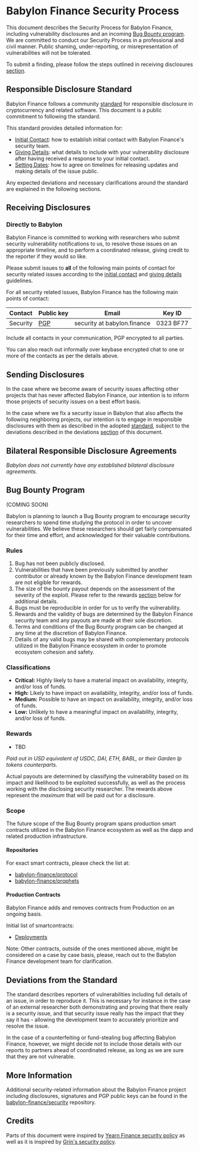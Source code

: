 # Babylon Finance Security Process

This document describes the Security Process for Babylon Finance, including vulnerability disclosures and an incoming [Bug Bounty program](#bug-bounty-program). We are committed to conduct our Security Process in a professional and civil manner. Public shaming, under-reporting, or misrepresentation of vulnerabilities will not be tolerated.

To submit a finding, please follow the steps outlined in receiving disclosures [section](#receiving-disclosures).

## Responsible Disclosure Standard

Babylon Finance follows a community [standard](https://github.com/RD-Crypto-Spec/Responsible-Disclosure#the-standard) for responsible disclosure in cryptocurrency and related software. This document is a public commitment to following the standard.

This standard provides detailed information for:

- [Initial Contact](https://github.com/RD-Crypto-Spec/Responsible-Disclosure#initial-contact): how to establish initial contact with Babylon Finance's security team.
- [Giving Details](https://github.com/RD-Crypto-Spec/Responsible-Disclosure#giving-details): what details to include with your vulnerability disclosure after having received a response to your initial contact.
- [Setting Dates](https://github.com/RD-Crypto-Spec/Responsible-Disclosure#setting-dates): how to agree on timelines for releasing updates and making details of the issue public.

Any expected deviations and necessary clarifications around the standard are explained in the following sections.

## Receiving Disclosures

### Directly to Babylon

Babylon Finance is committed to working with researchers who submit security vulnerability notifications to us, to resolve those issues on an appropriate timeline, and to perform a coordinated release, giving credit to the reporter if they would so like.

Please submit issues to **all** of the following main points of contact for
security related issues according to the
[initial contact](https://github.com/RD-Crypto-Spec/Responsible-Disclosure#initial-contact)
and [giving details](https://github.com/RD-Crypto-Spec/Responsible-Disclosure#giving-details)
guidelines.

For all security related issues, Babylon Finance has the following main points of contact:

| Contact                | Public key                                                                                                   | Email                             | Key ID                                          |
| ---------------------- | ------------------------------------------------------------------------------------------------------------ | --------------------------------- | ----------------------------------------------- |
| Security               | [PGP](https://github.com/babylon-finance/security/blob/master/keys/security.asc)                             | security at babylon.finance       | 0323 BF77                                       |

Include all contacts in your communication, PGP encrypted to all parties.

You can also reach out informally over keybase encrypted chat to one or more of the contacts as per the details above.

## Sending Disclosures

In the case where we become aware of security issues affecting other projects that has never affected Babylon Finance, our intention is to inform those projects of security issues on a best effort basis.

In the case where we fix a security issue in Babylon that also affects the following neighboring projects, our intention is to engage in responsible disclosures with them as described in the adopted [standard](https://github.com/RD-Crypto-Spec/Responsible-Disclosure), subject to the deviations described in the deviations [section](#deviations-from-the-standard) of this document.

## Bilateral Responsible Disclosure Agreements

_Babylon does not currently have any established bilateral disclosure agreements._

## Bug Bounty Program

(COMING SOON)

Babylon is planning to launch a Bug Bounty program to encourage security researchers to spend time studying the protocol in order to uncover vulnerabilities. We believe these researchers should get fairly compensated for their time and effort, and acknowledged for their valuable contributions.

### Rules

1. Bug has not been publicly disclosed.
2. Vulnerabilities that have been previously submitted by another contributor or already known by the Babylon Finance development team are not eligible for rewards.
3. The size of the bounty payout depends on the assessment of the severity of the exploit. Please refer to the rewards [section](#rewards) below for additional details.
4. Bugs must be reproducible in order for us to verify the vulnerability.
5. Rewards and the validity of bugs are determined by the Babylon Finance security team and any payouts are made at their sole discretion.
6. Terms and conditions of the Bug Bounty program can be changed at any time at the discretion of Babylon Finance.
7. Details of any valid bugs may be shared with complementary protocols utilized in the Babylon Finance ecosystem in order to promote ecosystem cohesion and safety.

### Classifications

- **Critical:** Highly likely to have a material impact on availability, integrity, and/or loss of funds.
- **High:** Likely to have impact on availability, integrity, and/or loss of funds.
- **Medium:** Possible to have an impact on availability, integrity, and/or loss of funds.
- **Low:** Unlikely to have a meaningful impact on availability, integrity, and/or loss of funds.

### Rewards

- TBD

_Paid out in USD equivalent of USDC, DAI, ETH, BABL, or their Garden lp tokens counterparts._

Actual payouts are determined by classifying the vulnerability based on its impact and likelihood to be exploited successfully, as well as the process working with the disclosing security researcher. The rewards above represent the _maximum_ that will be paid out for a disclosure.

### Scope

The future scope of the Bug Bounty program spans production smart contracts utilized in the Babylon Finance ecosystem as well as the dapp and related production infrastructure.

#### Repositories

For exact smart contracts, please check the list at:

- [babylon-finance/protocol](https://github.com/babylon-finance/protocol/)
- [babylon-finance/prophets](https://github.com/babylon-finance/prophets/)

#### Production Contracts

Babylon Finance adds and removes contracts from Production on an ongoing basis. 

Initial list of smartcontracts:

- [Deployments](https://docs.babylon.finance/protocol/deployments)


Note: Other contracts, outside of the ones mentioned above, might be considered on a case by case basis, please, reach out to the Babylon Finance development team for clarification.

## Deviations from the Standard

The standard describes reporters of vulnerabilities including full details of an issue, in order to reproduce it. This is necessary for instance in the case of an external researcher both demonstrating and proving that there really is a security issue, and that security issue really has the impact that they say it has - allowing the development team to accurately prioritize and resolve the issue.

In the case of a counterfeiting or fund-stealing bug affecting Babylon Finance, however, we might decide not to include those details with our reports to partners ahead of coordinated release, as long as we are sure that they are not vulnerable.

## More Information

Additional security-related information about the Babylon Finance project including disclosures, signatures and PGP public keys can be found in the [babylon-finance/security](https://github.com/babylon-finance/security) repository.

## Credits

Parts of this document were inspired by [Yearn Finance security policy](https://github.com/yearn/yearn-security/master/SECURITY.md) as well as it is inspired by [Grin's security policy](https://github.com/mimblewimble/grin/blob/master/SECURITY.md).
